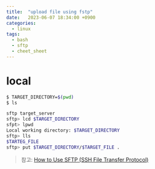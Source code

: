 ```yaml
---
title:  "upload file using fstp"
date:   2023-06-07 18:34:00 +0900
categories: 
  - linux
tags: 
  - bash
  - sftp
  - cheet_sheet
---
```


# local
```bash
$ TARGET_DIRECTORY=$(pwd)
$ ls
```

```bash
sftp target_server
sftp> lcd $TARGET_DIRECTORY
sfpt> lpwd
Local working directory: $TARGET_DIRECTORY
sftp> lls
$TARTEG_FILE
sftp> put $TARGET_DIRECTORY/$TARGET_FILE .
```

> 참고: [How to Use SFTP (SSH File Transfer Protocol)](https://www.hostinger.com/tutorials/how-to-use-sftp-to-safely-transfer-files/)
